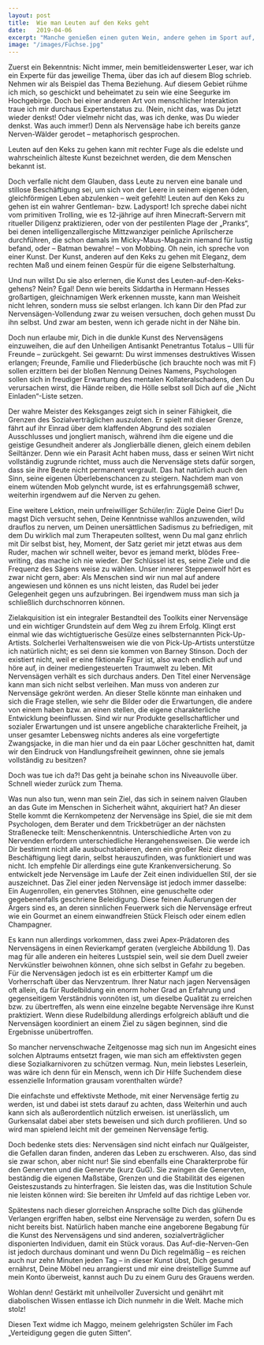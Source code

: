 ```yaml
---
layout: post
title:  Wie man Leuten auf den Keks geht
date:   2019-04-06
excerpt: "Manche genießen einen guten Wein, andere gehen im Sport auf, während wieder andere über die Musik mit der Welt ins Reine kommen. Und manche gehen der edelsten aller Beschäftigungen nach – sie gehen den Leuten unheimlich auf den Keks."
image: "/images/Füchse.jpg"
---
```


Zuerst ein Bekenntnis: Nicht immer, mein bemitleidenswerter Leser, war ich ein Experte für das jeweilige Thema, über das ich auf diesem Blog schrieb. Nehmen wir als Beispiel das Thema Beziehung. Auf diesem Gebiet rühme ich mich, so geschickt und beheimatet zu sein wie eine Seegurke im Hochgebirge. Doch bei einer anderen Art von menschlicher Interaktion traue ich mir durchaus Expertenstatus zu. (Nein, nicht das, was Du jetzt wieder denkst! Oder vielmehr nicht das, was ich denke, was Du wieder denkst. Was auch immer!) Denn als Nervensäge habe ich bereits ganze Nerven-Wälder gerodet – metaphorisch gesprochen.

Leuten auf den Keks zu gehen kann mit rechter Fuge als die edelste und wahrscheinlich älteste Kunst bezeichnet werden, die dem Menschen bekannt ist.

Doch verfalle nicht dem Glauben, dass Leute zu nerven eine banale und stillose Beschäftigung sei, um sich von der Leere in seinem eigenen öden, gleichförmigen Leben abzulenken – weit gefehlt! Leuten auf den Keks zu gehen ist ein wahrer Gentleman- bzw. Ladysport! Ich spreche dabei nicht vom primitiven Trolling, wie es 12-jährige auf ihren Minecraft-Servern mit ritueller Diligenz praktizieren, oder von der pestilenten Plage der „Pranks“, bei denen intelligenzallergische Mittzwanziger peinliche Aprilscherze durchführen, die schon damals im Micky-Maus-Magazin niemand für lustig befand, oder – Batman bewahre! – von Mobbing. Oh nein, ich spreche von einer Kunst. Der Kunst, anderen auf den Keks zu gehen mit Eleganz, dem rechten Maß und einem feinen Gespür für die eigene Selbsterhaltung.

Und nun willst Du sie also erlernen, die Kunst des Leuten-auf-den-Keks-gehens? Nein? Egal! Denn wie bereits Siddartha in Hermann Hesses großartigen, gleichnamigen Werk erkennen musste, kann man Weisheit nicht lehren, sondern muss sie selbst erlangen. Ich kann Dir den Pfad zur Nervensägen-Vollendung zwar zu weisen versuchen, doch gehen musst Du ihn selbst. Und zwar am besten, wenn ich gerade nicht in der Nähe bin.

Doch nun erlaube mir, Dich in die dunkle Kunst des Nervensägens einzuweihen, die auf den Unheiligen Antisankt Penetrantus Totalus – Ulli für Freunde – zurückgeht. Sei gewarnt: Du wirst immenses destruktives Wissen erlangen; Freunde, Familie und Fliederbüsche (ich brauchte noch was mit F) sollen erzittern bei der bloßen Nennung Deines Namens, Psychologen sollen sich in freudiger Erwartung des mentalen Kollateralschadens, den Du verursachen wirst, die Hände reiben, die Hölle selbst soll Dich auf die „Nicht Einladen“-Liste setzen.

Der wahre Meister des Keksganges zeigt sich in seiner Fähigkeit, die Grenzen des Sozialverträglichen auszuloten. Er spielt mit dieser Grenze, fährt auf ihr Einrad über dem klaffenden Abgrund des sozialen Ausschlusses und jongliert manisch, während ihm die eigene und die geistige Gesundheit anderer als Jonglierbälle dienen, gleich einem debilen Seiltänzer. Denn wie ein Parasit Acht haben muss, dass er seinen Wirt nicht vollständig zugrunde richtet, muss auch die Nervensäge stets dafür sorgen, dass sie ihre Beute nicht permanent vergrault. Das hat natürlich auch den Sinn, seine eigenen Überlebenschancen zu steigern. Nachdem man von einem wütenden Mob gelyncht wurde, ist es erfahrungsgemäß schwer, weiterhin irgendwem auf die Nerven zu gehen.

Eine weitere Lektion, mein unfreiwilliger Schüler/in: Zügle Deine Gier! Du magst Dich versucht sehen, Deine Kenntnisse wahllos anzuwenden, wild drauflos zu nerven, um Deinen unersättlichen Sadismus zu befriedigen, mit dem Du wirklich mal zum Therapeuten solltest, wenn Du mal ganz ehrlich mit Dir selbst bist, hey, Moment, der Satz geriet mir jetzt etwas aus dem Ruder, machen wir schnell weiter, bevor es jemand merkt, blödes Free-writing, das mache ich nie wieder. Der Schlüssel ist es, seine Ziele und die Frequenz des Sägens weise zu wählen. Unser innerer Steppenwolf hört es zwar nicht gern, aber: Als Menschen sind wir nun mal auf andere angewiesen und können es uns nicht leisten, das Rudel bei jeder Gelegenheit gegen uns aufzubringen. Bei irgendwem muss man sich ja schließlich durchschnorren können.

Zielakquisition ist ein integraler Bestandteil des Toolkits einer Nervensäge und ein wichtiger Grundstein auf dem Weg zu ihrem Erfolg. Klingt erst einmal wie das wichtigtuerische Gesülze eines selbsternannten Pick-Up-Artists. Solcherlei Verhaltensweisen wie die von Pick-Up-Artists unterstütze ich natürlich nicht; es sei denn sie kommen von Barney Stinson. Doch der existiert nicht, weil er eine fiktionale Figur ist, also wach endlich auf und höre auf, in deiner mediengesteuerten Traumwelt zu leben. Mit Nervensägen verhält es sich durchaus anders. Den Titel einer Nervensäge kann man sich nicht selbst verleihen. Man muss von anderen zur Nervensäge gekrönt werden. An dieser Stelle könnte man einhaken und sich die Frage stellen, wie sehr die Bilder oder die Erwartungen, die andere von einem haben bzw. an einen stellen, die eigene charakterliche Entwicklung beeinflussen. Sind wir nur Produkte gesellschaftlicher und sozialer Erwartungen und ist unsere angebliche charakterliche Freiheit, ja unser gesamter Lebensweg nichts anderes als eine vorgefertigte Zwangsjacke, in die man hier und da ein paar Löcher geschnitten hat, damit wir den Eindruck von Handlungsfreiheit gewinnen, ohne sie jemals vollständig zu besitzen?

Doch was tue ich da?! Das geht ja beinahe schon ins Niveauvolle über. Schnell wieder zurück zum Thema.

Was nun also tun, wenn man sein Ziel, das sich in seinem naiven Glauben an das Gute im Menschen in Sicherheit wähnt, akquiriert hat? An dieser Stelle kommt die Kernkompetenz der Nervensäge ins Spiel, die sie mit dem Psychologen, dem Berater und dem Trickbetrüger an der nächsten Straßenecke teilt: Menschenkenntnis. Unterschiedliche Arten von zu Nervenden erfordern unterschiedliche Herangehensweisen. Die werde ich Dir bestimmt nicht alle ausbuchstabieren, denn ein großer Reiz dieser Beschäftigung liegt darin, selbst herauszufinden, was funktioniert und was nicht. Ich empfehle Dir allerdings eine gute Krankenversicherung. So entwickelt jede Nervensäge im Laufe der Zeit einen individuellen Stil, der sie auszeichnet. Das Ziel einer jeden Nervensäge ist jedoch immer dasselbe: Ein Augenrollen, ein genervtes Stöhnen, eine genuschelte oder gegebenenfalls geschriene Beleidigung. Diese feinen Äußerungen der Ärgers sind es, an deren sinnlichen Feuerwerk sich die Nervensäge erfreut wie ein Gourmet an einem einwandfreien Stück Fleisch oder einem edlen Champagner.

Es kann nun allerdings vorkommen, dass zwei Apex-Prädatoren des Nervensägens in einen Revierkampf geraten (vergleiche Abbildung 1). Das mag für alle anderen ein heiteres Lustspiel sein, weil sie dem Duell zweier Nervkünstler beiwohnen können, ohne sich selbst in Gefahr zu begeben. Für die Nervensägen jedoch ist es ein erbitterter Kampf um die Vorherrschaft über das Nervzentrum. Ihrer Natur nach jagen Nervensägen oft allein, da für Rudelbildung ein enorm hoher Grad an Erfahrung und gegenseitigem Verständnis vonnöten ist, um dieselbe Qualität zu erreichen bzw. zu übertreffen, als wenn eine einzelne begabte Nervensäge ihre Kunst praktiziert. Wenn diese Rudelbildung allerdings erfolgreich abläuft und die Nervensägen koordiniert an einem Ziel zu sägen beginnen, sind die Ergebnisse unübertroffen.

So mancher nervenschwache Zeitgenosse mag sich nun im Angesicht eines solchen Alptraums entsetzt fragen, wie man sich am effektivsten gegen diese Sozialkarnivoren zu schützen vermag. Nun, mein liebstes Leserlein, was wäre ich denn für ein Mensch, wenn ich Dir Hilfe Suchendem diese essenzielle Information grausam vorenthalten würde?

Die einfachste und effektivste Methode, mit einer Nervensäge fertig zu werden, ist                      und dabei ist stets darauf zu achten, dass                                          Weiterhin                 und auch                 kann sich als außerordentlich nützlich erweisen.                      ist unerlässlich, um                   Gurkensalat                    dabei aber stets                  beweisen und sich durch                     profilieren. Und so wird man spielend leicht mit der gemeinen Nervensäge fertig.

Doch bedenke stets dies: Nervensägen sind nicht einfach nur Quälgeister, die Gefallen daran finden, anderen das Leben zu erschweren. Also, das sind sie zwar schon, aber nicht nur! Sie sind ebenfalls eine Charakterprobe für den Genervten und die Genervte (kurz GuG). Sie zwingen die Genervten, beständig die eigenen Maßstäbe, Grenzen und die Stabilität des eigenen Geisteszustands zu hinterfragen. Sie leisten das, was die Institution Schule nie leisten können wird: Sie bereiten ihr Umfeld auf das richtige Leben vor.

Spätestens nach dieser glorreichen Ansprache sollte Dich das glühende Verlangen ergriffen haben, selbst eine Nervensäge zu werden, sofern Du es nicht bereits bist. Natürlich haben manche eine angeborene Begabung für die Kunst des Nervensägens und sind anderen, sozialverträglicher disponierten Individuen, damit ein Stück voraus. Das Auf-die-Nerven-Gen ist jedoch durchaus dominant und wenn Du Dich regelmäßig – es reichen auch nur zehn Minuten jeden Tag – in dieser Kunst übst, Dich gesund ernährst, Deine Möbel neu arrangierst und mir eine dreistellige Summe auf mein Konto überweist, kannst auch Du zu einem Guru des Grauens werden.

Wohlan denn! Gestärkt mit unheilvoller Zuversicht und genährt mit diabolischen Wissen entlasse ich Dich nunmehr in die Welt. Mache mich stolz!

Diesen Text widme ich Maggo, meinem gelehrigsten Schüler im Fach „Verteidigung gegen die guten Sitten“.
